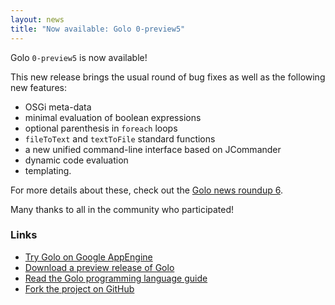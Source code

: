 ```yaml
---
layout: news
title: "Now available: Golo 0-preview5"
---
```


Golo `0-preview5` is now available!

This new release brings the usual round of bug fixes as well as the following new features:

* OSGi meta-data
* minimal evaluation of boolean expressions
* optional parenthesis in `foreach` loops
* `fileToText` and `textToFile` standard functions
* a new unified command-line interface based on JCommander
* dynamic code evaluation
* templating.

For more details about these, check out the [Golo news roundup 6](/news/2013/06/20/golo-news-roundup-6/).

Many thanks to all in the community who participated!

### Links

* [Try Golo on Google AppEngine](http://golo-console.appspot.com/)
* [Download a preview release of Golo](/download/)
* [Read the Golo programming language guide](/documentation/next/)
* [Fork the project on GitHub](https://github.com/golo-lang/golo-lang)
